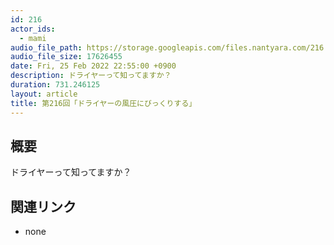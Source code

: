 ```yaml
---
id: 216
actor_ids:
  - mami
audio_file_path: https://storage.googleapis.com/files.nantyara.com/216.mp3
audio_file_size: 17626455
date: Fri, 25 Feb 2022 22:55:00 +0900
description: ドライヤーって知ってますか？
duration: 731.246125
layout: article
title: 第216回「ドライヤーの風圧にびっくりする」
---
```

## 概要

ドライヤーって知ってますか？

## 関連リンク

* none
